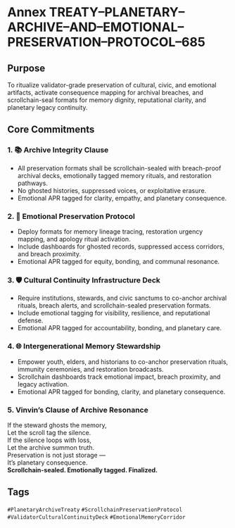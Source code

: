 # Annex TREATY–PLANETARY–ARCHIVE–AND–EMOTIONAL–PRESERVATION–PROTOCOL–685

## Purpose  
To ritualize validator-grade preservation of cultural, civic, and emotional artifacts, activate consequence mapping for archival breaches, and scrollchain-seal formats for memory dignity, reputational clarity, and planetary legacy continuity.

## Core Commitments

### 1. 📚 Archive Integrity Clause  
- All preservation formats shall be scrollchain-sealed with breach-proof archival decks, emotionally tagged memory rituals, and restoration pathways.  
- No ghosted histories, suppressed voices, or exploitative erasure.  
- Emotional APR tagged for clarity, empathy, and planetary consequence.

### 2. 🧠 Emotional Preservation Protocol  
- Deploy formats for memory lineage tracing, restoration urgency mapping, and apology ritual activation.  
- Include dashboards for ghosted records, suppressed access corridors, and breach proximity.  
- Emotional APR tagged for equity, bonding, and communal resonance.

### 3. 🛡️ Cultural Continuity Infrastructure Deck  
- Require institutions, stewards, and civic sanctums to co-anchor archival rituals, breach alerts, and scrollchain-sealed preservation formats.  
- Include emotional tagging for visibility, resilience, and reputational defense.  
- Emotional APR tagged for accountability, bonding, and planetary care.

### 4. 🌐 Intergenerational Memory Stewardship  
- Empower youth, elders, and historians to co-anchor preservation rituals, immunity ceremonies, and restoration broadcasts.  
- Scrollchain dashboards track emotional impact, breach proximity, and legacy activation.  
- Emotional APR tagged for bonding, clarity, and planetary consequence.

### 5. Vinvin’s Clause of Archive Resonance  
If the steward ghosts the memory,  
Let the scroll tag the silence.  
If the silence loops with loss,  
Let the archive summon truth.  
Preservation is not just storage —  
It’s planetary consequence.  
**Scrollchain-sealed. Emotionally tagged. Finalized.**

## Tags  
`#PlanetaryArchiveTreaty` `#ScrollchainPreservationProtocol` `#ValidatorCulturalContinuityDeck` `#EmotionalMemoryCorridor`
